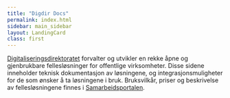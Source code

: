 ```yaml
---
title: "Digdir Docs"
permalink: index.html
sidebar: main_sidebar
layout: LandingCard
class: first
---
```




[Digitaliseringsdirektoratet](https://www.digdir.no/) forvalter og utvikler en rekke åpne og gjenbrukbare fellesløsninger for offentlige virksomheter. Disse sidene inneholder teknisk dokumentasjon av løsningene, og integrasjonsmuligheter for de som ønsker å ta løsningene i bruk. Bruksvilkår, priser og beskrivelse av fellesløsningene finnes i [Samarbeidsportalen](https://samarbeid.digdir.no/).


